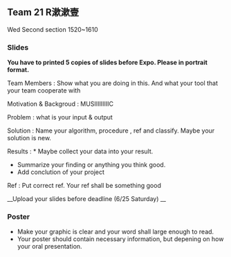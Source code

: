 ## Team 21 R漱漱壹
Wed Second section 1520~1610

### Slides

__You have to printed 5 copies of slides before Expo. Please in portrait format.__

Team Members
: Show what you are doing in this. And what your tool that your team cooperate with 

Motivation & Backgroud
: MUSIIIIIIIIIC

Problem
: what is your input & output

Solution 
: Name your algorithm, procedure , ref and classify. Maybe your solution is new.

Results
: * Maybe collect your data into your result. 
* Summarize your finding or anything you think good.
* Add conclution of your project 

Ref
: Put correct ref. Your ref shall be something good

__Upload your slides before deadline (6/25 Saturday) __


### Poster

* Make your graphic is clear and your word shall large enough to read. 
* Your poster should contain necessary information, but depening on how your oral presentation. 
